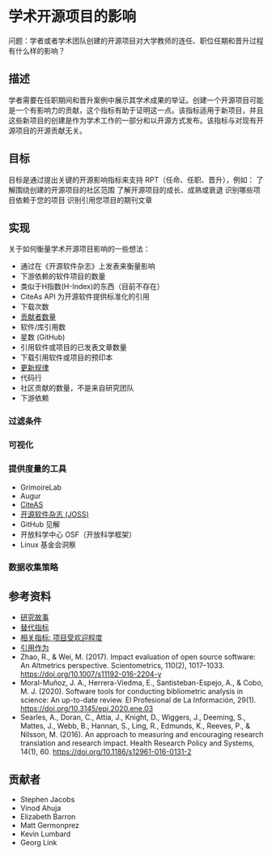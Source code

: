 # 学术开源项目的影响

问题：学者或者学术团队创建的开源项目对大学教师的连任、职位任期和晋升过程有什么样的影响？


## 描述

学者需要在任职期间和晋升案例中展示其学术成果的举证。创建一个开源项目可能是一个有影响力的贡献，这个指标有助于证明这一点。该指标适用于新项目，并且这些新项目的创建是作为学术工作的一部分和以开源方式发布。该指标与对现有开源项目的开源贡献无关。

## 目标

目标是通过提出关键的开源影响指标来支持 RPT（任命、任职、晋升），例如：
了解围绕创建的开源项目的社区范围
了解开源项目的成长、成熟或衰退
识别哪些项目依赖于您的项目
识别引用您项目的期刊文章

## 实现

关于如何衡量学术开源项目影响的一些想法：

* 通过在《开源软件杂志》上发表来衡量影响
* 下游依赖的软件项目的数量
* 类似于H指数(H-Index)的东西（目前不存在）
* CiteAs API 为开源软件提供标准化的引用
* 下载次数
* [贡献者数量](https://chaoss.community/metric-contributors/)
* 软件/库引用数
* 星数 (GitHub)
* 引用软件或项目的已发表文章数量
* 下载引用软件或项目的预印本
* [更新规律](https://chaoss.community/metric-activity-dates-and-times/)
* 代码行
* 社区贡献的数量，不是来自研究团队
* 下游依赖


### 过滤条件

### 可视化

### 提供度量的工具

* GrimoireLab
* Augur
* [CiteAS](https://citeas.org/)
* [开源软件杂志 (JOSS)](https://joss.theoj.org/)
* GitHub 见解
* 开放科学中心 OSF（开放科学框架）
* Linux 基金会洞察


### 数据收集策略

## 参考资料

* [研究故事](https://www.researchstory.com/)
* [替代指标](https://www.altmetric.com/)
* [相关指标: 项目受欢迎程度](https://chaoss.community/metric-project-popularity/)
* [引用作为](https://citeas.org/about)
* Zhao, R., & Wei, M. (2017). Impact evaluation of open source software: An Altmetrics perspective. Scientometrics, 110(2), 1017–1033. https://doi.org/10.1007/s11192-016-2204-y
* Moral-Muñoz, J. A., Herrera-Viedma, E., Santisteban-Espejo, A., & Cobo, M. J. (2020). Software tools for conducting bibliometric analysis in science: An up-to-date review. El Profesional de La Información, 29(1). https://doi.org/10.3145/epi.2020.ene.03
* Searles, A., Doran, C., Attia, J., Knight, D., Wiggers, J., Deeming, S., Mattes, J., Webb, B., Hannan, S., Ling, R., Edmunds, K., Reeves, P., & Nilsson, M. (2016). An approach to measuring and encouraging research translation and research impact. Health Research Policy and Systems, 14(1), 60. https://doi.org/10.1186/s12961-016-0131-2


## 贡献者

* Stephen Jacobs
* Vinod Ahuja
* Elizabeth Barron
* Matt Germonprez
* Kevin Lumbard
* Georg Link


